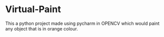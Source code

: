 # Virtual-Paint
This a python project made using pycharm in OPENCV which would paint any object that is in orange colour. 
